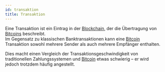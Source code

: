 ```yaml
---
id: transaktion
title: Transaktion
---
```


Eine Transaktion ist ein Eintrag in der [Blockchain](../b/blockchain), der die Übertragung von [Bitcoins](../b/bitcoin) beschreibt.  
Im Gegensatz zu klassischen Banktransaktionen kann eine [Bitcoin](../b/bitcoin) Transaktion sowohl mehrere Sender als auch mehrere Empfänger enthalten.

Dies macht einen Vergleich der Transaktionsgeschwindigkeit von traditionellen Zahlungssystemen und [Bitcoin](../b/bitcoin) etwas schwierig – er wird jedoch trotzdem häufig angestellt.
